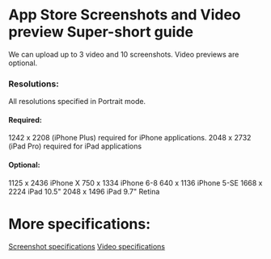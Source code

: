 # App Store Screenshots and Video preview Super-short guide

We can upload up to 3 video and 10 screenshots.
Video previews are optional.

### Resolutions:
All resolutions specified in Portrait mode.
#### Required:
1242 x 2208 (iPhone Plus) required for iPhone applications.
2048 x 2732 (iPad Pro) required for iPad applications

#### Optional:
1125 x 2436 iPhone X
750 x 1334 iPhone 6-8
640 x 1136 iPhone 5-SE
1668 x 2224 iPad 10.5"
2048 x 1496 iPad 9.7" Retina

# More specifications:
[Screenshot specifications](http://help.apple.com/itunes-connect/developer/#/devd274dd925)
[Video specifications](http://help.apple.com/itunes-connect/developer/#/dev4e413fcb8)